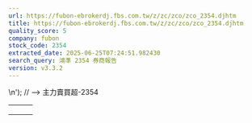```yaml
---
url: https://fubon-ebrokerdj.fbs.com.tw/z/zc/zco/zco_2354.djhtm
title: https://fubon-ebrokerdj.fbs.com.tw/z/zc/zco/zco_2354.djhtm
quality_score: 5
company: fubon
stock_code: 2354
extracted_date: 2025-06-25T07:24:51.982430
search_query: 鴻準 2354 券商報告
version: v3.3.2
---
```


\n');
// -->
主力賣買超-2354


|  |  |  |
| --- | --- | --- |
|  | | |
|  | |  |  |  |  |  |  |  |  |  |  |  |  |  |  |  |  |  |  |  |  |  |  |  |  |  |  |  |  |  |  |  |  |  |  |  |  |  |  |  |  |  |  |  |  |  |  |  |  |  |  |  |  |  |  |  |  |  |  |  |  |  |  |  |  |  |  |  |  |  |  |  |  |  |  |  |  |  |  |  |  |  |  |  |  |  |  |  |  |  |  |  |  |  |  |  |  |  |  |  |  |  |  |  |  |  |  |  |  |  |  |  |  |  |  |  |  |  |  |  |  |  |  |  |  |  |  |  |  |  |  |  |  |  |  |  |  |  |  |  |  |  |  |  |  |  |  |  |  |  |  |  |  |  |  |  |  |  |  |  |  |  |  |  |  |  |  |  |  |  |  |  |  |  |  |  |  |  |  |  |  |  |  |  |  |  |  |  |  |  |  |  |  |  |  |  |  |  |  |  |  |  |  |  |  |  |  |  |  |  |  |  |  |  |  |  |  |  |  |  |  |  |  |  |  |  |  |  |  |  |  |  |  |  |  |  |  |  |  |  |  |  |  |  | | --- | --- | --- | --- | --- | --- | --- | --- | --- | --- | --- | --- | --- | --- | --- | --- | --- | --- | --- | --- | --- | --- | --- | --- | --- | --- | --- | --- | --- | --- | --- | --- | --- | --- | --- | --- | --- | --- | --- | --- | --- | --- | --- | --- | --- | --- | --- | --- | --- | --- | --- | --- | --- | --- | --- | --- | --- | --- | --- | --- | --- | --- | --- | --- | --- | --- | --- | --- | --- | --- | --- | --- | --- | --- | --- | --- | --- | --- | --- | --- | --- | --- | --- | --- | --- | --- | --- | --- | --- | --- | --- | --- | --- | --- | --- | --- | --- | --- | --- | --- | --- | --- | --- | --- | --- | --- | --- | --- | --- | --- | --- | --- | --- | --- | --- | --- | --- | --- | --- | --- | --- | --- | --- | --- | --- | --- | --- | --- | --- | --- | --- | --- | --- | --- | --- | --- | --- | --- | --- | --- | --- | --- | --- | --- | --- | --- | --- | --- | --- | --- | --- | --- | --- | --- | --- | --- | --- | --- | --- | --- | --- | --- | --- | --- | --- | --- | --- | --- | --- | --- | --- | --- | --- | --- | --- | --- | --- | --- | --- | --- | --- | --- | --- | --- | --- | --- | --- | --- | --- | --- | --- | --- | --- | --- | --- | --- | --- | --- | --- | --- | --- | --- | --- | --- | --- | --- | --- | --- | --- | --- | --- | --- | --- | --- | --- | --- | --- | --- | --- | --- | --- | --- | --- | --- | --- | --- | --- | --- | --- | --- | --- | --- | --- | --- | --- | --- | --- | --- | --- | --- | --- | --- | --- | | |  |  |  |  |  |  |  |  |  |  | | --- | --- | --- | --- | --- | --- | --- | --- | --- | --- | | 鴻準(2354)主力進出比較圖 | | | | | | | | | | | |  | | --- | | 總表 單一 | |  | | | | | | | | | | | | 鴻準(2354) 券商分點-進出明細 單位：張　最後更新日：2025/06/24 | | | | | | | | | | | 請選擇 近一日 近五日 近十日 近20日 近40日 近60日 近120日 近240日 　自設區間： 從　  年  月  日 ∼  年  月  日 | | | | | | | | | | | 買超 | | | | | 賣超 | | | | | | 買超券商 | 買進 | 賣出 | 買超 | 佔成交比重 | 賣超券商 | 買進 | 賣出 | 賣超 | 佔成交比重 | | [美商高盛](/z/zc/zco/zco0/zco0.djhtm?a=2354&b=1480&BHID=1480) | 941 | 201 | 740 | 9% | [富邦證券](/z/zc/zco/zco0/zco0.djhtm?a=2354&b=9600&BHID=9600) | 17 | 152 | 135 | 1.64% | | [凱基-台北](/z/zc/zco/zco0/zco0.djhtm?a=2354&b=9268&BHID=9200) | 787 | 224 | 563 | 6.84% | [國泰-敦南](/z/zc/zco/zco0/zco0.djhtm?a=2354&b=8888&BHID=8880) | 105 | 189 | 84 | 1.02% | | [新加坡商瑞銀](/z/zc/zco/zco0/zco0.djhtm?a=2354&b=1650&BHID=1650) | 416 | 130 | 286 | 3.48% | [兆豐-忠孝](/z/zc/zco/zco0/zco0.djhtm?a=2354&b=0037003000300061&BHID=7000) | 1 | 67 | 66 | 0.8% | | [元大證券](/z/zc/zco/zco0/zco0.djhtm?a=2354&b=9800&BHID=9800) | 453 | 173 | 280 | 3.4% | [凱基-文心](/z/zc/zco/zco0/zco0.djhtm?a=2354&b=9297&BHID=9200) | 0 | 54 | 54 | 0.66% | | [美林](/z/zc/zco/zco0/zco0.djhtm?a=2354&b=1440&BHID=1440) | 372 | 103 | 269 | 3.27% | [國泰-板橋](/z/zc/zco/zco0/zco0.djhtm?a=2354&b=003800380038004b&BHID=8880) | 19 | 71 | 52 | 0.63% | | [凱基](/z/zc/zco/zco0/zco0.djhtm?a=2354&b=9200&BHID=9200) | 135 | 0 | 135 | 1.64% | [國泰-台中](/z/zc/zco/zco0/zco0.djhtm?a=2354&b=8882&BHID=8880) | 9 | 56 | 47 | 0.57% | | [摩根大通](/z/zc/zco/zco0/zco0.djhtm?a=2354&b=8440&BHID=8440) | 351 | 246 | 105 | 1.28% | [富邦-台中](/z/zc/zco/zco0/zco0.djhtm?a=2354&b=003900360035004b&BHID=9600) | 4 | 47 | 43 | 0.52% | | [港商野村](/z/zc/zco/zco0/zco0.djhtm?a=2354&b=1560&BHID=1560) | 104 | 0 | 104 | 1.26% | [元大-中壢](/z/zc/zco/zco0/zco0.djhtm?a=2354&b=9834&BHID=9800) | 11 | 52 | 41 | 0.5% | | [永豐金證券](/z/zc/zco/zco0/zco0.djhtm?a=2354&b=0039004100300030&BHID=9A00) | 171 | 68 | 103 | 1.25% | [元大-大里德芳](/z/zc/zco/zco0/zco0.djhtm?a=2354&b=0039003800330057&BHID=9800) | 0 | 39 | 39 | 0.47% | | [美好-楊梅](/z/zc/zco/zco0/zco0.djhtm?a=2354&b=5262&BHID=5260) | 105 | 2 | 103 | 1.25% | [元富-大裕](/z/zc/zco/zco0/zco0.djhtm?a=2354&b=003500390032006c&BHID=5920) | 13 | 51 | 38 | 0.46% | | [兆豐-大安](/z/zc/zco/zco0/zco0.djhtm?a=2354&b=003700300030006a&BHID=7000) | 130 | 42 | 88 | 1.07% | [元大-民雄](/z/zc/zco/zco0/zco0.djhtm?a=2354&b=0039003800310056&BHID=9800) | 1 | 38 | 37 | 0.45% | | [元富](/z/zc/zco/zco0/zco0.djhtm?a=2354&b=5920&BHID=5920) | 64 | 0 | 64 | 0.78% | [元大-羅東](/z/zc/zco/zco0/zco0.djhtm?a=2354&b=0039003800320041&BHID=9800) | 4 | 41 | 37 | 0.45% | | [台灣摩根士丹利](/z/zc/zco/zco0/zco0.djhtm?a=2354&b=1470&BHID=1470) | 81 | 19 | 62 | 0.75% | [元大-天母](/z/zc/zco/zco0/zco0.djhtm?a=2354&b=0039003800310049&BHID=9800) | 3 | 39 | 36 | 0.44% | | [花旗環球](/z/zc/zco/zco0/zco0.djhtm?a=2354&b=1590&BHID=1590) | 79 | 23 | 56 | 0.68% | [(牛牛牛)亞-網路](/z/zc/zco/zco0/zco0.djhtm?a=2354&b=6012&BHID=6010) | 8 | 44 | 36 | 0.44% | | [兆豐-台中港](/z/zc/zco/zco0/zco0.djhtm?a=2354&b=7005&BHID=7000) | 45 | 9 | 36 | 0.44% | [台新證券](/z/zc/zco/zco0/zco0.djhtm?a=2354&b=8150&BHID=8150) | 92 | 125 | 33 | 0.4% | | 合計買超張數 | 2,994 | | | | 合計賣超張數 | 778 | | | | | 平均買超成本 | 64.39 | | | | 平均賣超成本 | 64.28 | | | | | 【註1】合計買超或賣超，為上述家數合計。  【註2】平均買超或賣超成本，為上述家數合計買賣超金額/上述家數合計買賣超張數。 | | | | | | | | | | | |  |
|  | | |